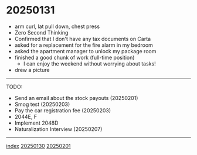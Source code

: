 <head><meta name="viewport" content="width=device-width, initial-scale=1.0, user-scalable=yes" /><meta charset="UTF-8"></head>

# 20250131

- arm curl, lat pull down, chest press
- Zero Second Thinking
- Confirmed that I don't have any tax documents on Carta
- asked for a replacement for the fire alarm in my bedroom
- asked the apartment manager to unlock my package room
- finished a good chunk of work (full-time position)
	- I can enjoy the weekend without worrying about tasks!
- drew a picture

---

TODO:

- Send an email about the stock payouts (20250201)
- Smog test (20250203)
- Pay the car registration fee (20250203)
- 2044E, F
- Implement 2048D
- Naturalization Interview (20250207)

---

[index](../../index.html)
[20250130](20250130.html)
[20250201](../02/20250201.html)
